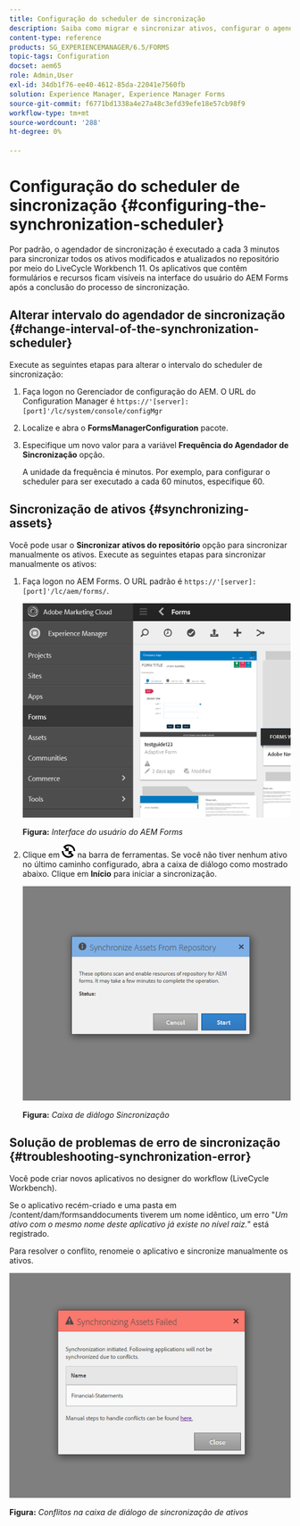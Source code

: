 ```yaml
---
title: Configuração do scheduler de sincronização
description: Saiba como migrar e sincronizar ativos, configurar o agendador de sincronização e usar pastas para organizar ativos.
content-type: reference
products: SG_EXPERIENCEMANAGER/6.5/FORMS
topic-tags: Configuration
docset: aem65
role: Admin,User
exl-id: 34db1f76-ee40-4612-85da-22041e7560fb
solution: Experience Manager, Experience Manager Forms
source-git-commit: f6771bd1338a4e27a48c3efd39efe18e57cb98f9
workflow-type: tm+mt
source-wordcount: '288'
ht-degree: 0%

---
```


# Configuração do scheduler de sincronização {#configuring-the-synchronization-scheduler}

Por padrão, o agendador de sincronização é executado a cada 3 minutos para sincronizar todos os ativos modificados e atualizados no repositório por meio do LiveCycle Workbench 11. Os aplicativos que contêm formulários e recursos ficam visíveis na interface do usuário do AEM Forms após a conclusão do processo de sincronização.

## Alterar intervalo do agendador de sincronização {#change-interval-of-the-synchronization-scheduler}

Execute as seguintes etapas para alterar o intervalo do scheduler de sincronização:

1. Faça logon no Gerenciador de configuração do AEM. O URL do Configuration Manager é `https://'[server]:[port]'/lc/system/console/configMgr`

1. Localize e abra o **FormsManagerConfiguration** pacote.

1. Especifique um novo valor para a variável **Frequência do Agendador de Sincronização** opção.

   A unidade da frequência é minutos. Por exemplo, para configurar o scheduler para ser executado a cada 60 minutos, especifique 60.

## Sincronização de ativos {#synchronizing-assets}

Você pode usar o **Sincronizar ativos do repositório** opção para sincronizar manualmente os ativos. Execute as seguintes etapas para sincronizar manualmente os ativos:

1. Faça logon no AEM Forms. O URL padrão é `https://'[server]:[port]'/lc/aem/forms/`.

   ![Interface do usuário do AEM Forms](assets/aem_forms_ui.png)

   **Figura:** *Interface do usuário do AEM Forms*

1. Clique em ![aem6forms_sync](assets/aem6forms_sync.png) na barra de ferramentas. Se você não tiver nenhum ativo no último caminho configurado, abra a caixa de diálogo como mostrado abaixo. Clique em **Início** para iniciar a sincronização.

   ![Caixa de diálogo Sincronização](assets/migrate-and-syncronize.png)

   **Figura:** *Caixa de diálogo Sincronização*

## Solução de problemas de erro de sincronização {#troubleshooting-synchronization-error}

Você pode criar novos aplicativos no designer do workflow (LiveCycle Workbench).

Se o aplicativo recém-criado e uma pasta em /content/dam/formsanddocuments tiverem um nome idêntico, um erro &quot;*Um ativo com o mesmo nome deste aplicativo já existe no nível raiz.*&quot; está registrado.

Para resolver o conflito, renomeie o aplicativo e sincronize manualmente os ativos.

![Conflitos na caixa de diálogo de sincronização de ativos](assets/sync-conflict.png)

**Figura:** *Conflitos na caixa de diálogo de sincronização de ativos*
